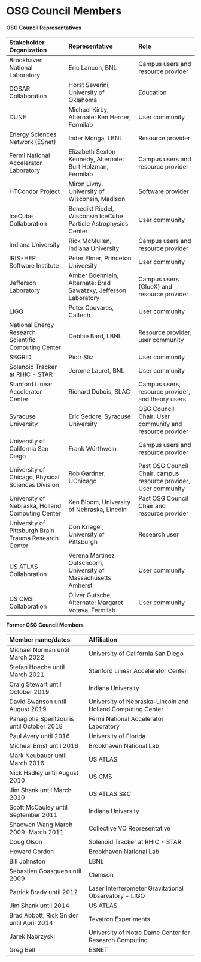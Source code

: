 # OSG Council Members


**OSG Council Representatives**

| Stakeholder Organization                          | Representative                                    | Role                                            |
|:--------------------------------------------------|:--------------------------------------------------|:-------------------------------------------------------|
| Brookhaven National Laboratory                    | Eric Lancon, BNL                                  | Campus users and resource provider                     |
| DOSAR Collaboration                               | Horst Severini, University of Oklahoma            | Education                                              |
| DUNE                                              | Michael Kirby, Alternate: Ken Herner, Fermilab    | User community |
| Energy Sciences Network (ESnet)                   | Inder Monga, LBNL                                 | Resource provider |
| Fermi National Accelerator Laboratory             | Elizabeth Sexton-Kennedy, Alternate: Burt Holzman, Fermilab | Campus users and resource provider           |
| HTCondor Project                                  | Miron Livny, University of Wisconsin, Madison     | Software provider                                      |
| IceCube Collaboration                             | Benedikt Riedel, Wisconsin IceCube Particle Astrophysics Center | User community                           |
| Indiana University                                | Rick McMullen, Indiana University                 | Campus users and resource provider                     |
| IRIS-HEP Software Institute                       | Peter Elmer, Princeton University                 | User community                                         |
| Jefferson Laboratory                              | Amber Boehnlein, Alternate: Brad Sawatzky, Jefferson Laboratory | Campus users (GlueX) and resource provider |
| LIGO                                              | Peter Couvares, Caltech                           | User community                                         |
| National Energy Research Scientific Computing Center | Debbie Bard, LBNL                              | Resource provider, user community                      |
| SBGRID                                            | Piotr Sliz                                        | User community                                         |
| Solenoid Tracker at RHIC - STAR                   | Jerome Lauret, BNL                                | User community                                         |
| Stanford Linear Accelerator Center                | Richard Dubois, SLAC                              | Campus users, resource provider, and theory users      |
| Syracuse University                               | Eric Sedore, Syracuse University                  | OSG Council Chair, User community and resource provider |
| University of California San Diego                | Frank Würthwein                                   | Campus users and resource provider                     |
| University of Chicago, Physical Sciences Division | Rob Gardner, UChicago                             | Past OSG Council Chair, campus resource provider, User community | 
| University of Nebraska, Holland Computing Center  | Ken Bloom, University of Nebraska, Lincoln        | Past OSG Council Chair and resource provider           |
| University of Pittsburgh Brain Trauma Research Center | Don Krieger, University of Pittsburgh         | Research user                                          |
| US ATLAS Collaboration                            | Verena Martinez Outschoorn, University of Massachusetts Amherst | User community                                         |
| US CMS Collaboration                              | Oliver Gutsche, Alternate: Margaret Votava, Fermilab  | User community                                     |



**Former OSG Council Members**

| Member name/dates                                      | Affiliation                                           |
|:-------------------------------------------------------|:------------------------------------------------------|
| Michael Norman until March 2022                        | University of California San Diego                    |
| Stefan Hoeche until March 2021                         | Stanford Linear Accelerator Center                    |
| Craig Stewart until October 2019                       | Indiana University                                    |
| David Swanson until August 2019                        | University of Nebraska&ndash;Lincoln and Holland Computing Center |
| Panagiotis Spentzouris until October 2018              | Fermi National Accelerator Laboratory                 |
| Paul Avery until 2016                                  | University of Florida                                 |
| Micheal Ernst until 2016                               | Brookhaven National Lab                               |
| Mark Neubauer until March 2016                         | US ATLAS                                              |
| Nick Hadley until August 2010                          | US CMS                                                |
| Jim Shank until March 2010                             | US ATLAS S&C                                          |
| Scott McCauley until September 2011                    | Indiana University                                    |
| Shaowen Wang March 2009-March 2011                     | Collective VO Representative                          |
| Doug Olson                                             | Solenoid Tracker at RHIC - STAR                       |
| Howard Gordon                                          | Brookhaven National Lab                               |
| Bill Johnston                                          | LBNL                                                  |
| Sebastien Goasguen until 2009                          | Clemson                                               |
| Patrick Brady until 2012                               | Laser Interferometer Gravitational Observatory - LIGO |
| Jim Shank until 2014                                   | US ATLAS                                              |
| Brad Abbott, Rick Snider until April 2014              | Tevatron Experiments                                  |
| Jarek Nabrzyski                                        | University of Notre Dame Center for Research Computing |
| Greg Bell                                              | ESNET                                                 |
